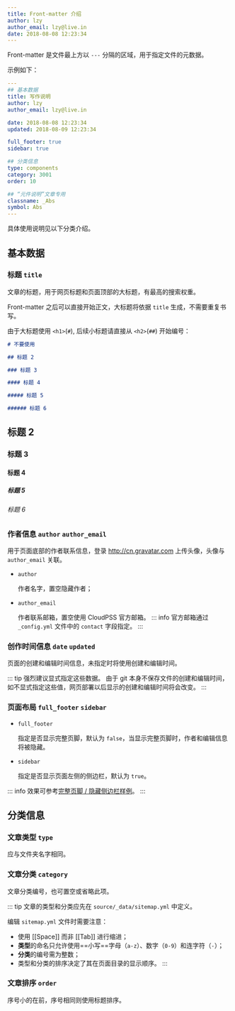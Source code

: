 ```yaml
---
title: Front-matter 介绍
author: lzy
author_email: lzy@live.in
date: 2018-08-08 12:23:34
---
```


Front-matter 是文件最上方以 `---` 分隔的区域，用于指定文件的元数据。

示例如下：

```yaml post header
---
## 基本数据
title: 写作说明
author: lzy
author_email: lzy@live.in

date: 2018-08-08 12:23:34
updated: 2018-08-09 12:23:34

full_footer: true
sidebar: true

## 分类信息
type: components
category: 3001
order: 10

## “元件说明”文章专用
classname: _Abs
symbol: Abs
---

```

具体使用说明见以下分类介绍。

## 基本数据

### 标题 `title`

文章的标题，用于网页标题和页面顶部的大标题，有最高的搜索权重。

Front-matter 之后可以直接开始正文，大标题将依据 `title` 生成，不需要重复书写。

由于大标题使用 `<h1>`(`#`), 后续小标题请直接从 `<h2>`(`##`) 开始编号：

```md subtitles
# 不要使用

## 标题 2

### 标题 3

#### 标题 4

##### 标题 5

###### 标题 6
```

## 标题 2

### 标题 3

#### 标题 4

##### 标题 5

###### 标题 6

### 作者信息 `author` `author_email`

用于页面底部的作者联系信息，登录 <http://cn.gravatar.com> 上传头像，头像与 `author_email` 关联。

- `author`

  作者名字，置空隐藏作者；

- `author_email`

  作者联系邮箱，置空使用 CloudPSS 官方邮箱。
  ::: info
  官方邮箱通过 `_config.yml` 文件中的 `contact` 字段指定。
  :::

### 创作时间信息 `date` `updated`

页面的创建和编辑时间信息，未指定时将使用创建和编辑时间。

::: tip
强烈建议显式指定这些数据。
由于 git 本身不保存文件的创建和编辑时间，如不显式指定这些值，网页部署以后显示的创建和编辑时间将会改变。
:::

### 页面布局 `full_footer` `sidebar`

- `full_footer`

  指定是否显示完整页脚，默认为 `false`，当显示完整页脚时，作者和编辑信息将被隐藏。

- `sidebar`

  指定是否显示页面左侧的侧边栏，默认为 `true`。

::: info
效果可参考[完整页脚 / 隐藏侧边栏样例](full-footer-no-sidebar.md)。
:::

## 分类信息

### 文章类型 `type`

应与文件夹名字相同。

### 文章分类 `category`

文章分类编号，也可置空或省略此项。

::: tip
文章的类型和分类应先在 `source/_data/sitemap.yml` 中定义。

编辑 `sitemap.yml` 文件时需要注意：

- 使用 [[Space]] 而非 [[Tab]] 进行缩进；
- **类型**的命名只允许使用==小写==字母（`a-z`）、数字（`0-9`）和连字符（`-`）；
- **分类**的编号需为整数；
- 类型和分类的排序决定了其在页面目录的显示顺序。
  :::

### 文章排序 `order`

序号小的在前，序号相同则使用标题排序。
